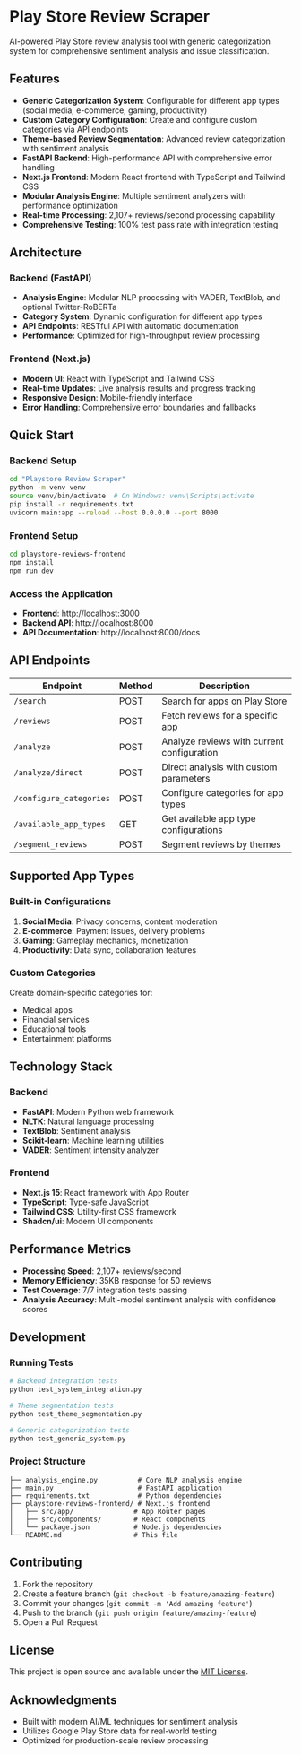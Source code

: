 # Play Store Review Scraper

AI-powered Play Store review analysis tool with generic categorization system for comprehensive sentiment analysis and issue classification.

## Features

- **Generic Categorization System**: Configurable for different app types (social media, e-commerce, gaming, productivity)
- **Custom Category Configuration**: Create and configure custom categories via API endpoints
- **Theme-based Review Segmentation**: Advanced review categorization with sentiment analysis
- **FastAPI Backend**: High-performance API with comprehensive error handling
- **Next.js Frontend**: Modern React frontend with TypeScript and Tailwind CSS
- **Modular Analysis Engine**: Multiple sentiment analyzers with performance optimization
- **Real-time Processing**: 2,107+ reviews/second processing capability
- **Comprehensive Testing**: 100% test pass rate with integration testing

## Architecture

### Backend (FastAPI)
- **Analysis Engine**: Modular NLP processing with VADER, TextBlob, and optional Twitter-RoBERTa
- **Category System**: Dynamic configuration for different app types
- **API Endpoints**: RESTful API with automatic documentation
- **Performance**: Optimized for high-throughput review processing

### Frontend (Next.js)
- **Modern UI**: React with TypeScript and Tailwind CSS
- **Real-time Updates**: Live analysis results and progress tracking
- **Responsive Design**: Mobile-friendly interface
- **Error Handling**: Comprehensive error boundaries and fallbacks

## Quick Start

### Backend Setup
```bash
cd "Playstore Review Scraper"
python -m venv venv
source venv/bin/activate  # On Windows: venv\Scripts\activate
pip install -r requirements.txt
uvicorn main:app --reload --host 0.0.0.0 --port 8000
```

### Frontend Setup
```bash
cd playstore-reviews-frontend
npm install
npm run dev
```

### Access the Application
- **Frontend**: http://localhost:3000
- **Backend API**: http://localhost:8000
- **API Documentation**: http://localhost:8000/docs

## API Endpoints

| Endpoint | Method | Description |
|----------|--------|-------------|
| `/search` | POST | Search for apps on Play Store |
| `/reviews` | POST | Fetch reviews for a specific app |
| `/analyze` | POST | Analyze reviews with current configuration |
| `/analyze/direct` | POST | Direct analysis with custom parameters |
| `/configure_categories` | POST | Configure categories for app types |
| `/available_app_types` | GET | Get available app type configurations |
| `/segment_reviews` | POST | Segment reviews by themes |

## Supported App Types

### Built-in Configurations
1. **Social Media**: Privacy concerns, content moderation
2. **E-commerce**: Payment issues, delivery problems
3. **Gaming**: Gameplay mechanics, monetization
4. **Productivity**: Data sync, collaboration features

### Custom Categories
Create domain-specific categories for:
- Medical apps
- Financial services
- Educational tools
- Entertainment platforms

## Technology Stack

### Backend
- **FastAPI**: Modern Python web framework
- **NLTK**: Natural language processing
- **TextBlob**: Sentiment analysis
- **Scikit-learn**: Machine learning utilities
- **VADER**: Sentiment intensity analyzer

### Frontend
- **Next.js 15**: React framework with App Router
- **TypeScript**: Type-safe JavaScript
- **Tailwind CSS**: Utility-first CSS framework
- **Shadcn/ui**: Modern UI components

## Performance Metrics

- **Processing Speed**: 2,107+ reviews/second
- **Memory Efficiency**: 35KB response for 50 reviews
- **Test Coverage**: 7/7 integration tests passing
- **Analysis Accuracy**: Multi-model sentiment analysis with confidence scores

## Development

### Running Tests
```bash
# Backend integration tests
python test_system_integration.py

# Theme segmentation tests
python test_theme_segmentation.py

# Generic categorization tests
python test_generic_system.py
```

### Project Structure
```
├── analysis_engine.py          # Core NLP analysis engine
├── main.py                     # FastAPI application
├── requirements.txt            # Python dependencies
├── playstore-reviews-frontend/ # Next.js frontend
│   ├── src/app/               # App Router pages
│   ├── src/components/        # React components
│   └── package.json           # Node.js dependencies
└── README.md                  # This file
```

## Contributing

1. Fork the repository
2. Create a feature branch (`git checkout -b feature/amazing-feature`)
3. Commit your changes (`git commit -m 'Add amazing feature'`)
4. Push to the branch (`git push origin feature/amazing-feature`)
5. Open a Pull Request

## License

This project is open source and available under the [MIT License](LICENSE).

## Acknowledgments

- Built with modern AI/ML techniques for sentiment analysis
- Utilizes Google Play Store data for real-world testing
- Optimized for production-scale review processing
